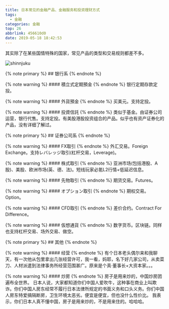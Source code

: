 ```yaml
---
title: 日本常见的金融产品、金融服务和投资理财方式
tags:
  - 金融
categories: 金融
top: 26
abbrlink: 456610d0
date: 2019-05-18 18:42:53
---
```

其实除了在某些国情特殊的国家，常见产品的类型和交易规则都差不多。

![shinnjuku](https://picsource-1259072117.cos.ap-tokyo.myqcloud.com/picsource/building.jpg)
<!--more-->

{% note primary %}
    ## 银行系
{% endnote %}

{% note warning %}
    #### 積立式定期預金
{% endnote %}
银行定期存款定投。

{% note warning %}
    #### 外貨預金
{% endnote %}
买美元。支持定投。

{% note warning %}
    #### 投資信託
{% endnote %}
类似于基金。由证券公司运营，银行代售。支持定投。有美股港股投资组合的产品。似乎也有资产证券化的产品，没有详细了解过。

{% note primary %}
    ## 证券公司系
{% endnote %}

{% note warning %}
    #### FX取引
{% endnote %}
外汇交易。Foreign Exchange。支持レバレッジ取引(杠杆交易，Leverage)。

{% note warning %}
    #### 株式取引
{% endnote %}
亚洲市场(包括港股、A股)、美股、欧洲市场(英、德、法)。短线玩家必氪L2行情+低延迟信息。

{% note warning %}
    #### 先物取引
{% endnote %}
期货交易。Futures。

{% note warning %}
    #### オプション取引
{% endnote %}
期权交易。Option。

{% note warning %}
    #### CFD取引
{% endnote %}
差价合约。Contract For Difference。

{% note warning %}
    #### 仮想通貨
{% endnote %}
数字货币。区块链。同样也支持杠杆交易、场外交易、做空。

{% note primary %}
    ## 其他
{% endnote %}

{% note warning %}
    #### 经营
{% endnote %}
有个日本老头偶尔来和我聊天，有一次他从包里拿出几张经营许可，我一看，妈耶，名下好几家公司，从卖菜刀、人材派遣到法律事务所经营范围甚广。原来是个真·董事长+大资本家。。。

{% note warning %}
    #### 炒房
{% endnote %}
房子是用来炒的，中国炒房团遍布全世界。
日本人说，大家都知道你们中国人爱吹牛，这种事在商业上叫欺诈。你们中国人房东经常不履行日本法律所规定的书面义务和口头义务。你们中国人房东特爱搞隔断房，卫生环境太恶劣。便宜是便宜，但也没什么性价比。
我表示，你们日本人真不懂中国，房子是用来炒的，不是用来住的。哈哈哈。